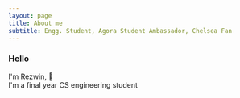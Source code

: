```yaml
---
layout: page
title: About me
subtitle: Engg. Student, Agora Student Ambassador, Chelsea Fan
---
```


### Hello 
I'm Rezwin, :wave:
<br/>
I'm a final year CS engineering student 

